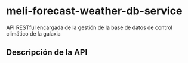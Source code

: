 # meli-forecast-weather-db-service
API RESTful encargada de la gestión de la base de datos de control climático de la galaxia

## Descripción de la API

